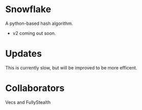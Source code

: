 # Snowflake
A python-based hash algorithm.

- v2 coming out soon.

# Updates
This is currently slow, but will be improved to be more efficent.

# Collaborators
Vecs and FullyStealth
